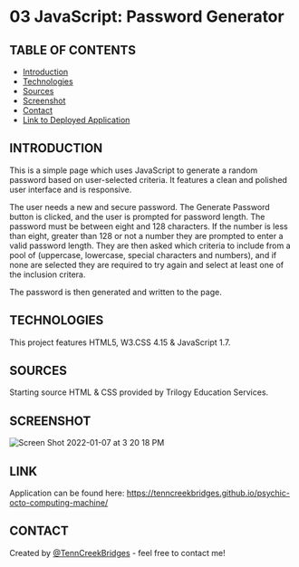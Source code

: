 # 03 JavaScript: Password Generator

## TABLE OF CONTENTS
* [Introduction](#INTRODUCTION)
* [Technologies](#TECHNOLOGIES)
* [Sources](#SOURCES)
* [Screenshot](#SCREENSHOT)
* [Contact](#CONTACT)
* [Link to Deployed Application](#LINK)

## INTRODUCTION
This is a simple page which uses JavaScript to generate a random password based on user-selected criteria. It features a clean and polished user interface and is responsive.

The user needs a new and secure password. The Generate Password button is clicked, and the user is prompted for password length. The password must be between eight and 128 characters. If the number is less than eight, greater than 128 or not a number they are prompted to enter a valid password length. They are then asked which criteria to include from a pool of (uppercase, lowercase, special characters and numbers), and if none are selected they are required to try again and select at least one of the inclusion critera.

The password is then generated and written to the page.

## TECHNOLOGIES
This project features HTML5, W3.CSS 4.15 & JavaScript 1.7.

## SOURCES
Starting source HTML & CSS provided by Trilogy Education Services.

## SCREENSHOT
![Screen Shot 2022-01-07 at 3 20 18 PM](https://user-images.githubusercontent.com/91682561/148609776-c0f181cf-8f2f-4444-a66c-81efbaf65a7c.png)

## LINK 
Application can be found here: https://tenncreekbridges.github.io/psychic-octo-computing-machine/

## CONTACT
Created by [@TennCreekBridges](https://github.com/TennCreekBridges/) - feel free to contact me!
